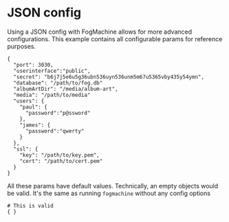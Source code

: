 # JSON config

Using a JSON config with FogMachine allows for more advanced configurations.  This example contains all configurable params for reference purposes.  

```
{
  "port": 3030,
  "userinterface":"public",
  "secret": "b6j7j5e6u5g36ubn536uyn536unm5m67u5365vby435y54ymn",
  "database": "/path/to/fog.db"
  "albumArtDir": "/media/album-art",
  "media": "/path/to/media"
  "users": {
    "paul": {
      "password":"p@ssword"
    },
    "james": {
      "password":"qwerty"
    }
  },
  "ssl": {
    "key": "/path/to/key.pem",
    "cert": "/path/to/cert.pem"
  }
}
```

All these params have default values. Technically, an empty objects would be valid.  It's the same as running `fogmachine` without any config options

```
# This is valid
{ }
```